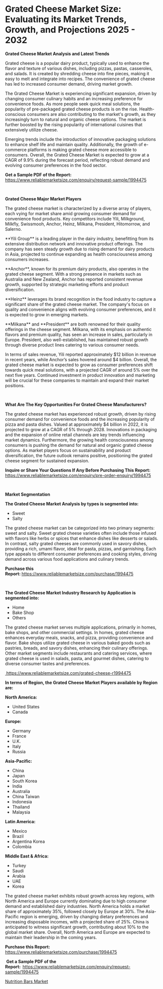 <p><h1>Grated Cheese Market Size: Evaluating its Market Trends, Growth, and Projections 2025 - 2032</h1></p><p><strong>Grated Cheese Market Analysis and Latest Trends</strong></p>
<p><p>Grated cheese is a popular dairy product, typically used to enhance the flavor and texture of various dishes, including pizzas, pastas, casseroles, and salads. It is created by shredding cheese into fine pieces, making it easy to melt and integrate into recipes. The convenience of grated cheese has led to increased consumer demand, driving market growth.</p><p>The Grated Cheese Market is experiencing significant expansion, driven by changing consumer culinary habits and an increasing preference for convenience foods. As more people seek quick meal solutions, the popularity of pre-packaged grated cheese products is on the rise. Health-conscious consumers are also contributing to the market's growth, as they increasingly turn to natural and organic cheese options. The market is further boosted by the rising popularity of international cuisines that extensively utilize cheese.</p><p>Emerging trends include the introduction of innovative packaging solutions to enhance shelf life and maintain quality. Additionally, the growth of e-commerce platforms is making grated cheese more accessible to consumers. Overall, the Grated Cheese Market is expected to grow at a CAGR of 9.9% during the forecast period, reflecting robust demand and evolving consumer preferences in the food sector.</p></p>
<p><strong>Get a Sample PDF of the Report:&nbsp;</strong> <a href="https://www.reliablemarketsize.com/enquiry/request-sample/1994475?utm_campaign=2295&utm_medium=2&utm_source=Github&utm_content=ia&utm_term=14022025&utm_id=grated-cheese">https://www.reliablemarketsize.com/enquiry/request-sample/1994475</a></p>
<p>&nbsp;</p>
<p><strong>Grated Cheese Major Market Players</strong></p>
<p><p>The grated cheese market is characterized by a diverse array of players, each vying for market share amid growing consumer demand for convenience food products. Key competitors include Yili, Milkground, Milkfly, Swissmooh, Anchor, Heinz, Milkana, President, Hitomorrow, and Salerno.</p><p>**Yili Group** is a leading player in the dairy industry, benefitting from its extensive distribution network and innovative product offerings. The company has seen steady growth due to rising demand for dairy products in Asia, projected to continue expanding as health consciousness among consumers increases.</p><p>**Anchor**, known for its premium dairy products, also operates in the grated cheese segment. With a strong presence in markets such as Australia and New Zealand, Anchor has reported consistent revenue growth, supported by strategic marketing efforts and product diversification.</p><p>**Heinz** leverages its brand recognition in the food industry to capture a significant share of the grated cheese market. The company's focus on quality and convenience aligns with evolving consumer preferences, and it is expected to grow in emerging markets.</p><p>**Milkana** and **President** are both renowned for their quality offerings in the cheese segment. Milkana, with its emphasis on authentic flavors and premium quality, has seen an increase in sales, particularly in Europe. President, also well-established, has maintained robust growth through diverse product lines catering to various consumer needs.</p><p>In terms of sales revenue, Yili reported approximately $12 billion in revenue in recent years, while Anchor’s sales hovered around $4 billion. Overall, the grated cheese market is expected to grow as consumer preferences shift towards quick meal solutions, with a projected CAGR of around 5% over the next five years. Continued investment in product innovation and marketing will be crucial for these companies to maintain and expand their market positions.</p></p>
<p>&nbsp;</p>
<p><strong>What Are The Key Opportunities For Grated Cheese Manufacturers?</strong></p>
<p><p>The grated cheese market has experienced robust growth, driven by rising consumer demand for convenience foods and the increasing popularity of pizza and pasta dishes. Valued at approximately $4 billion in 2022, it is projected to grow at a CAGR of 5% through 2028. Innovations in packaging and the expansion of online retail channels are key trends influencing market dynamics. Furthermore, the growing health consciousness among consumers is pushing the demand for natural and organic grated cheese options. As market players focus on sustainability and product diversification, the future outlook remains positive, positioning the grated cheese segment for sustained expansion.</p></p>
<p><strong>Inquire or Share Your Questions If Any Before Purchasing This Report:</strong> <a href="https://www.reliablemarketsize.com/enquiry/pre-order-enquiry/1994475?utm_campaign=2295&utm_medium=2&utm_source=Github&utm_content=ia&utm_term=14022025&utm_id=grated-cheese">https://www.reliablemarketsize.com/enquiry/pre-order-enquiry/1994475</a></p>
<p>&nbsp;</p>
<p><strong>Market Segmentation</strong></p>
<p><strong>The Grated Cheese Market Analysis by types is segmented into:</strong></p>
<p><ul><li>Sweet</li><li>Salty</li></ul></p>
<p><p>The grated cheese market can be categorized into two primary segments: sweet and salty. Sweet grated cheese varieties often include those infused with flavors like herbs or spices that enhance dishes like desserts or salads. In contrast, salty grated cheeses are commonly used in savory dishes, providing a rich, umami flavor, ideal for pasta, pizzas, and garnishing. Each type appeals to different consumer preferences and cooking styles, driving demand across various food applications and culinary trends.</p></p>
<p><strong>Purchase this Report:&nbsp;</strong><a href="https://www.reliablemarketsize.com/purchase/1994475?utm_campaign=2295&utm_medium=2&utm_source=Github&utm_content=ia&utm_term=14022025&utm_id=grated-cheese">https://www.reliablemarketsize.com/purchase/1994475</a></p>
<p>&nbsp;</p>
<p><strong>The Grated Cheese Market Industry Research by Application is segmented into:</strong></p>
<p><ul><li>Home</li><li>Bake Shop</li><li>Others</li></ul></p>
<p><p>The grated cheese market serves multiple applications, primarily in homes, bake shops, and other commercial settings. In homes, grated cheese enhances everyday meals, snacks, and pizza, providing convenience and flavor. Bake shops utilize grated cheese in various baked goods such as pastries, breads, and savory dishes, enhancing their culinary offerings. Other market segments include restaurants and catering services, where grated cheese is used in salads, pasta, and gourmet dishes, catering to diverse consumer tastes and preferences.</p></p>
<p><a href="https://www.reliablemarketsize.com/grated-cheese-r1994475?utm_campaign=2295&utm_medium=2&utm_source=Github&utm_content=ia&utm_term=14022025&utm_id=grated-cheese">&nbsp;https://www.reliablemarketsize.com/grated-cheese-r1994475</a></p>
<p><strong>In terms of Region, the Grated Cheese Market Players available by Region are:</strong></p>
<p>
    <p> <strong> North America: </strong>
        <ul>
            <li>United States</li>
            <li>Canada</li>
        </ul>
        </p> 
    <p> <strong> Europe: </strong>
        <ul>
            <li>Germany</li>
            <li>France</li>
            <li>U.K.</li>
            <li>Italy</li>
            <li>Russia</li>
        </ul>
        </p> 
    <p> <strong> Asia-Pacific: </strong>
        <ul>
            <li>China</li>
            <li>Japan</li>
            <li>South Korea</li>
            <li>India</li>
            <li>Australia</li>
            <li>China Taiwan</li>
            <li>Indonesia</li>
            <li>Thailand</li>
            <li>Malaysia</li>
        </ul>
        </p> 
    <p> <strong> Latin America: </strong>
        <ul>
            <li>Mexico</li>
            <li>Brazil</li>
            <li>Argentina Korea</li>
            <li>Colombia</li>
        </ul>
        </p> 
    <p> <strong> Middle East & Africa: </strong>
        <ul>
            <li>Turkey</li>
            <li>Saudi</li>
            <li>Arabia</li>
            <li>UAE</li>
            <li>Korea</li>
        </ul>
    </p>
    </p>
<p><p>The grated cheese market exhibits robust growth across key regions, with North America and Europe currently dominating due to high consumer demand and established dairy industries. North America holds a market share of approximately 35%, followed closely by Europe at 30%. The Asia-Pacific region is emerging, driven by changing dietary preferences and increasing disposable incomes, with a projected share of 25%. China is anticipated to witness significant growth, contributing about 10% to the global market share. Overall, North America and Europe are expected to maintain their leadership in the coming years.</p></p>
<p><strong>Purchase this Report: </strong><a href="https://www.reliablemarketsize.com/purchase/1994475?utm_campaign=2295&utm_medium=2&utm_source=Github&utm_content=ia&utm_term=14022025&utm_id=grated-cheese">https://www.reliablemarketsize.com/purchase/1994475</a></p>
<p>&nbsp;<strong>Get a Sample PDF of the Report:&nbsp;&nbsp;</strong><a href="https://www.reliablemarketsize.com/enquiry/request-sample/1994475?utm_campaign=2295&utm_medium=2&utm_source=Github&utm_content=ia&utm_term=14022025&utm_id=grated-cheese">https://www.reliablemarketsize.com/enquiry/request-sample/1994475</a></p>
<p><strong></strong></p>
<p><p><a href="https://github.com/AlisaRowe24/Market-Research-Report-List-1/blob/main/nutrition-bars-market.md?utm_campaign=2295&utm_medium=2&utm_source=Github&utm_content=ia&utm_term=14022025&utm_id=grated-cheese">Nutrition Bars Market</a></p></p>